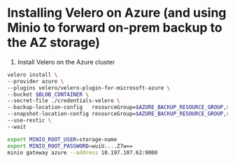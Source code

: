 # Installing Velero on Azure (and using Minio to forward on-prem backup to the AZ storage)

1. Install Velero on the Azure cluster

```bash
velero install \
--provider azure \
--plugins velero/velero-plugin-for-microsoft-azure \
--bucket $BLOB_CONTAINER \
--secret-file ./credentials-velero \
--backup-location-config   resourceGroup=$AZURE_BACKUP_RESOURCE_GROUP,subscriptionId=$AZURE_SUBSCRIPTION_ID,storageAccount=$AZURE_STORAGE_ACCOUNT_ID \
--snapshot-location-config resourceGroup=$AZURE_BACKUP_RESOURCE_GROUP,subscriptionId=$AZURE_SUBSCRIPTION_ID \
--use-restic \ 
--wait
```

```bash 
export MINIO_ROOT_USER=storage-name
export MINIO_ROOT_PASSWORD=wuiU....Z7w==
minio gateway azure --address 10.197.107.62:9000
```
